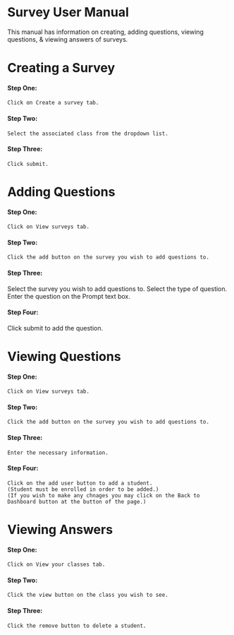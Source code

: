 # Survey User Manual 
This manual has information on creating, adding questions, viewing questions, & viewing answers of surveys.

# Creating a Survey
#### Step One: 
	Click on Create a survey tab. 
#### Step Two:
	Select the associated class from the dropdown list.
#### Step Three:
	Click submit.
	
# Adding Questions
#### Step One: 
	Click on View surveys tab. 
#### Step Two:
	Click the add button on the survey you wish to add questions to. 
#### Step Three:  
  Select the survey you wish to add questions to.
  Select the type of question.
  Enter the question on the Prompt text box. 
#### Step Four:
  Click submit to add the question.

# Viewing Questions
#### Step One: 
	Click on View surveys tab. 
#### Step Two:
	Click the add button on the survey you wish to add questions to.  
#### Step Three:
	Enter the necessary information.
#### Step Four:
	Click on the add user button to add a student. 
	(Student must be enrolled in order to be added.)
	(If you wish to make any chnages you may click on the Back to Dashboard button at the button of the page.)
	
# Viewing Answers 
#### Step One: 
	Click on View your classes tab. 
#### Step Two:
	Click the view button on the class you wish to see. 
#### Step Three:
	Click the remove button to delete a student.	
